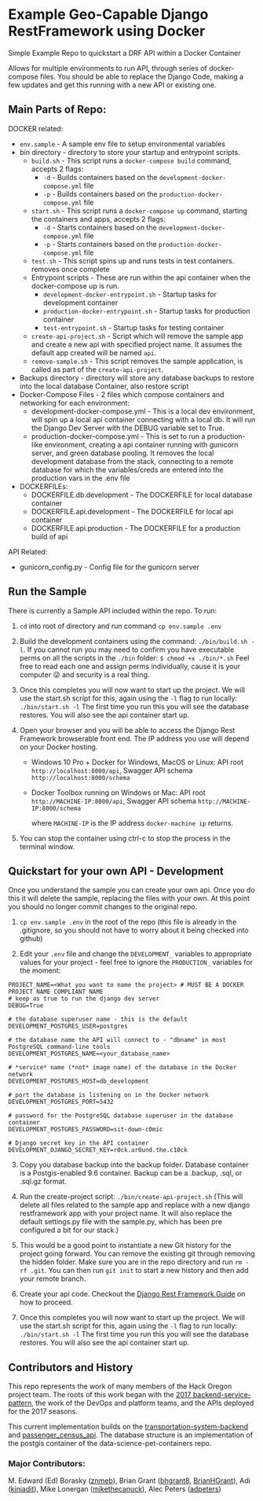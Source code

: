 # Example Geo-Capable Django RestFramework using Docker

Simple Example Repo to quickstart a DRF API within a Docker Container

Allows for multiple environments to run API, through series of docker-compose files. You should be able to replace the Django Code, making a few updates and get this running with a new API or existing one.

## Main Parts of Repo:

DOCKER related:

* `env.sample` - A sample env file to setup environmental variables
* bin directory - directory to store your startup and entrypoint scripts.
  * `build.sh` - This script runs a `docker-compose build` command, accepts 2 flags:
    * `-d` - Builds containers based on the `development-docker-compose.yml` file
    * `-p` - Builds containers based on the `production-docker-compose.yml` file
  * `start.sh` - This script runs a `docker-compose up` command, starting the containers and apps, accepts 2 flags:
    * `-d` - Starts containers based on the `development-docker-compose.yml` file
    * `-p` - Starts containers based on the `production-docker-compose.yml` file
  * `test.sh` - This script spins up and runs tests in test containers. removes once complete
  * Entrypoint scripts - These are run within the api container when the docker-compose up is run.
    * `development-docker-entrypoint.sh` - Startup tasks for development container
    * `production-docker-entrypoint.sh` - Startup tasks for production container
    * `test-entrypoint.sh` -  Startup tasks for testing container
  * `create-api-project.sh` - Script which will remove the sample app and create a new api with specified project name. It assumes the default app created will be named `api`.
  * `remove-sample.sh` - This script removes the sample application, is called as part of the `create-api-project`.
* Backups directory - directory will store any database backups to restore into the local database Container, also restore script
* Docker-Compose Files -  2 files which compose containers and networking for each environment:
    * development-docker-compose.yml - This is a local dev environment, will spin up a local api container connecting with a local db. It will run the Django Dev Server with the DEBUG variable set to True.
    * production-docker-compose.yml - This is set to run a production-like environment, creating a api container running with gunicorn server, and green database pooling. It removes the local development database from the stack, connecting to a remote database for which the variables/creds are entered into the production vars in the .env file
* DOCKERFILEs:
  * DOCKERFILE.db.development - The DOCKERFILE for local database container
  * DOCKERFILE.api.development - The DOCKERFILE for local api container
  * DOCKERFILE.api.production - The DOCKERFILE for a production build of api

API Related:

* gunicorn_config.py - Config file for the gunicorn server

## Run the Sample

There is currently a Sample API included within the repo. To run:

1. `cd` into root of directory and run command `cp env.sample .env`

2. Build the development containers using the command: `./bin/build.sh -l`. If you cannot run you may need to confirm you have executable perms on all the scripts in the `./bin` folder: `$ chmod +x ./bin/*.sh` Feel free to read each one and assign perms individually, cause it is your computer :stuck_out_tongue_winking_eye: and security is a real thing.

3. Once this completes you will now want to start up the project. We will use the start.sh script for this, again using the `-l` flag to run locally:  `./bin/start.sh -l` The first time you run this you will see the database restores. You will also see the api container start up.

4. Open your browser and you will be able to access the Django Rest Framework browserable front end. The IP address you use will depend on your Docker hosting.

    * Windows 10 Pro + Docker for Windows, MacOS or Linux: API root `http://localhost:8000/api`, Swagger API schema `http://localhost:8000/schema`
    * Docker Toolbox running on Windows or Mac: API root `http://MACHINE-IP:8000/api`, Swagger API schema `http://MACHINE-IP:8000/schema`

        where `MACHINE-IP` is the IP address `docker-machine ip` returns.

5. You can stop the container using ctrl-c to stop the process in the terminal window.


## Quickstart for your own API - Development

Once you understand the sample you can create your own api. Once you do this it will delete the sample, replacing the files with your own. At this point you should no longer commit changes to the original repo.

1. `cp env.sample .env` in the root of the repo (this file is already in the .gitignore, so you should not have to worry about it being checked into github)

2. Edit your `.env` file and change the `DEVELOPMENT_` variables to appropriate values for your project - feel free to ignore the `PRODUCTION_` variables for the moment:

```
PROJECT_NAME=<What you want to name the project> # MUST BE A DOCKER PROJECT NAME COMPLIANT NAME
# keep as true to run the django dev server
DEBUG=True

# the database superuser name - this is the default
DEVELOPMENT_POSTGRES_USER=postgres

# the database name the API will connect to - "dbname" in most PostgreSQL command-line tools
DEVELOPMENT_POSTGRES_NAME=<your_database_name>

# *service* name (*not* image name) of the database in the Docker network
DEVELOPMENT_POSTGRES_HOST=db_development

# port the database is listening on in the Docker network
DEVELOPMENT_POSTGRES_PORT=5432

# password for the PostgreSQL database superuser in the database container
DEVELOPMENT_POSTGRES_PASSWORD=sit-down-c0mic

# Django secret key in the API container
DEVELOPMENT_DJANGO_SECRET_KEY=r0ck.ar0und.the.c10ck
```

3. Copy you database backup into the backup folder. Database container is a Postgis-enabled 9.6 container. Backup can be a .backup, .sql, or .sql.gz format.

4. Run the create-project script: `./bin/create-api-project.sh` (This will delete all files related to the sample app and replace with a new django restframework app with your project name. It will also replace the default settings.py file with the sample.py, which has been pre configured a bit for our stack.)

5. This would be a good point to instantiate a new Git history for the project going forward. You can remove the existing git through removing the hidden folder. Make sure you are in the repo directory and run `rm -rf .git`. You can then run `git init` to start a new history and then add your remote branch.

6. Create your api code. Checkout the [Django Rest Framework Guide](http://www.django-rest-framework.org/) on how to proceed.

7.  Once this completes you will now want to start up the project. We will use the start.sh script for this, again using the `-l` flag to run locally:  `./bin/start.sh -l` The first time you run this you will see the database restores. You will also see the api container start up.

## Contributors and History

This repo represents the work of many members of the Hack Oregon project team. The roots of this work began with the [2017 backend-service-pattern](https://github.com/hackoregon/backend-service-pattern), the work of the DevOps and platform teams, and the APIs deployed for the 2017 seasons.

This current implementation builds on the [transportation-system-backend](https://github.com/hackoregon/transportation-system-backend) and [passenger_census_api](https://github.com/hackoregon/passenger_census_api). The database structure is an implementation of the postgis container of the data-science-pet-containers repo.

### Major Contributors:

M. Edward (Ed) Borasky ([znmeb](https://github.com/znmeb)),
Brian Grant ([bhgrant8](https://github.com/bhgrant8), [BrianHGrant](https://github.com/BrianHGrant)),
Adi ([kiniadit](https://github.com/kiniadit)),
Mike Lonergan ([mikethecanuck](https://github.com/mikethecanuck)),
Alec Peters ([adpeters](https://github.com/adpeters))
